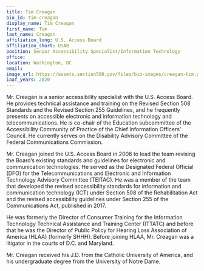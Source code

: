 ```yaml
---
title: Tim Creagan
bio_id: tim-creagan
display_name: Tim Creagan
first_name: Tim
last_name: Creagan
affiliation_long: U.S. Access Board
affiliation_short: USAB
position: Senior Accessibility Specialist/Information Technology
office: 
location: Washington, DC
email: 
image_url: https://assets.section508.gov/files/bio-images/creagan-tim.png
iaaf_years: 2020
---
```

Mr. Creagan is a senior accessibility specialist with the U.S. Access Board. He provides technical assistance and training on the Revised Section 508 Standards and the Revised Section 255 Guidelines, and he frequently presents on accessible electronic and information technology and telecommunications. He is co-chair of the Education subcommittee of the Accessibility Community of Practice of the Chief Information Officers’ Council. He currently serves on the Disability Advisory Committee of the Federal Communications Commission.

Mr. Creagan joined the U.S. Access Board in 2006 to lead the team revising the Board’s existing standards and guidelines for electronic and communication technologies. He served as the Designated Federal Official (DFO) for the Telecommunications and Electronic and Information Technology Advisory Committee (TEITAC). He was a member of the team that developed the revised accessibility standards for information and communication technology (ICT) under Section 508 of the Rehabilitation Act and the revised accessibility guidelines under Section 255 of the Communications Act, published in 2017.

He was formerly the Director of Consumer Training for the Information Technology Technical Assistance and Training Center (ITTATC) and before that he was the Director of Public Policy for Hearing Loss Association of America (HLAA) (formerly SHHH). Before joining HLAA, Mr. Creagan was a litigator in the courts of D.C. and Maryland.

Mr. Creagan received his J.D. from the Catholic University of America, and his undergraduate degree from the University of Notre Dame.